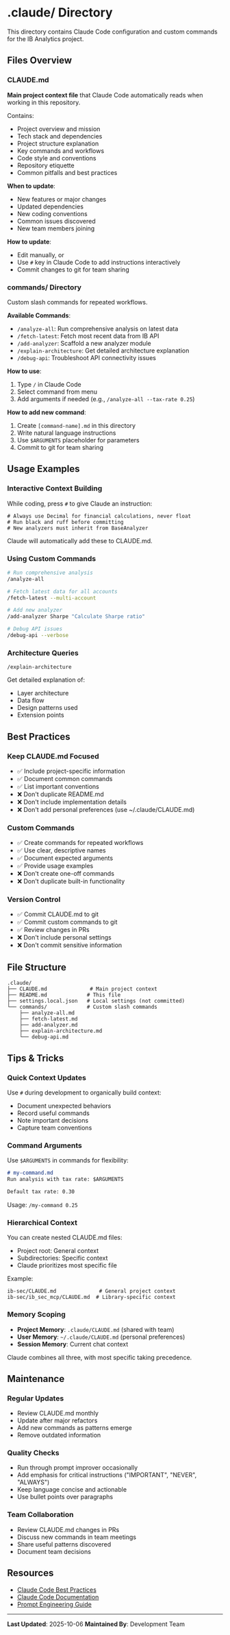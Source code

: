 # .claude/ Directory

This directory contains Claude Code configuration and custom commands for the IB Analytics project.

## Files Overview

### CLAUDE.md
**Main project context file** that Claude Code automatically reads when working in this repository.

Contains:
- Project overview and mission
- Tech stack and dependencies
- Project structure explanation
- Key commands and workflows
- Code style and conventions
- Repository etiquette
- Common pitfalls and best practices

**When to update**:
- New features or major changes
- Updated dependencies
- New coding conventions
- Common issues discovered
- New team members joining

**How to update**:
- Edit manually, or
- Use `#` key in Claude Code to add instructions interactively
- Commit changes to git for team sharing

### commands/ Directory
Custom slash commands for repeated workflows.

**Available Commands**:
- `/analyze-all`: Run comprehensive analysis on latest data
- `/fetch-latest`: Fetch most recent data from IB API
- `/add-analyzer`: Scaffold a new analyzer module
- `/explain-architecture`: Get detailed architecture explanation
- `/debug-api`: Troubleshoot API connectivity issues

**How to use**:
1. Type `/` in Claude Code
2. Select command from menu
3. Add arguments if needed (e.g., `/analyze-all --tax-rate 0.25`)

**How to add new command**:
1. Create `[command-name].md` in this directory
2. Write natural language instructions
3. Use `$ARGUMENTS` placeholder for parameters
4. Commit to git for team sharing

## Usage Examples

### Interactive Context Building
While coding, press `#` to give Claude an instruction:

```
# Always use Decimal for financial calculations, never float
# Run black and ruff before committing
# New analyzers must inherit from BaseAnalyzer
```

Claude will automatically add these to CLAUDE.md.

### Using Custom Commands

```bash
# Run comprehensive analysis
/analyze-all

# Fetch latest data for all accounts
/fetch-latest --multi-account

# Add new analyzer
/add-analyzer Sharpe "Calculate Sharpe ratio"

# Debug API issues
/debug-api --verbose
```

### Architecture Queries

```
/explain-architecture
```

Get detailed explanation of:
- Layer architecture
- Data flow
- Design patterns used
- Extension points

## Best Practices

### Keep CLAUDE.md Focused
- ✅ Include project-specific information
- ✅ Document common commands
- ✅ List important conventions
- ❌ Don't duplicate README.md
- ❌ Don't include implementation details
- ❌ Don't add personal preferences (use ~/.claude/CLAUDE.md)

### Custom Commands
- ✅ Create commands for repeated workflows
- ✅ Use clear, descriptive names
- ✅ Document expected arguments
- ✅ Provide usage examples
- ❌ Don't create one-off commands
- ❌ Don't duplicate built-in functionality

### Version Control
- ✅ Commit CLAUDE.md to git
- ✅ Commit custom commands to git
- ✅ Review changes in PRs
- ❌ Don't include personal settings
- ❌ Don't commit sensitive information

## File Structure

```
.claude/
├── CLAUDE.md              # Main project context
├── README.md             # This file
├── settings.local.json   # Local settings (not committed)
└── commands/             # Custom slash commands
    ├── analyze-all.md
    ├── fetch-latest.md
    ├── add-analyzer.md
    ├── explain-architecture.md
    └── debug-api.md
```

## Tips & Tricks

### Quick Context Updates
Use `#` during development to organically build context:
- Document unexpected behaviors
- Record useful commands
- Note important decisions
- Capture team conventions

### Command Arguments
Use `$ARGUMENTS` in commands for flexibility:

```markdown
# my-command.md
Run analysis with tax rate: $ARGUMENTS

Default tax rate: 0.30
```

Usage: `/my-command 0.25`

### Hierarchical Context
You can create nested CLAUDE.md files:
- Project root: General context
- Subdirectories: Specific context
- Claude prioritizes most specific file

Example:
```
ib-sec/CLAUDE.md              # General project context
ib-sec/ib_sec_mcp/CLAUDE.md  # Library-specific context
```

### Memory Scoping
- **Project Memory**: `.claude/CLAUDE.md` (shared with team)
- **User Memory**: `~/.claude/CLAUDE.md` (personal preferences)
- **Session Memory**: Current chat context

Claude combines all three, with most specific taking precedence.

## Maintenance

### Regular Updates
- Review CLAUDE.md monthly
- Update after major refactors
- Add new commands as patterns emerge
- Remove outdated information

### Quality Checks
- Run through prompt improver occasionally
- Add emphasis for critical instructions ("IMPORTANT", "NEVER", "ALWAYS")
- Keep language concise and actionable
- Use bullet points over paragraphs

### Team Collaboration
- Review CLAUDE.md changes in PRs
- Discuss new commands in team meetings
- Share useful patterns discovered
- Document team decisions

## Resources

- [Claude Code Best Practices](https://www.anthropic.com/engineering/claude-code-best-practices)
- [Claude Code Documentation](https://docs.claude.com/claude-code)
- [Prompt Engineering Guide](https://docs.claude.com/en/docs/build-with-claude/prompt-engineering)

---

**Last Updated**: 2025-10-06
**Maintained By**: Development Team
